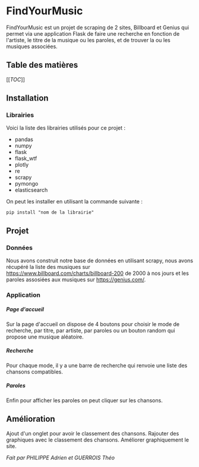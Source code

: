 # FindYourMusic

FindYourMusic est un projet de scraping de 2 sites, Billboard et Genius qui permet via une application Flask de faire une recherche en fonction de l'artiste, le titre de la musique ou les paroles, et de trouver la ou les musiques associées.


## Table des matières

[[_TOC_]]

## Installation
### Librairies
Voici la liste des librairies utilisés pour ce projet :

* pandas 
* numpy
* flask
* flask_wtf
* plotly
* re
* scrapy
* pymongo
* elasticsearch

On peut les installer en utilisant la commande suivante :
```
pip install "nom de la librairie"

```
## Projet
### Données
Nous avons construit notre base de données en utilisant scrapy, nous avons récupéré la liste des musiques sur https://www.billboard.com/charts/billboard-200 de 2000 à nos jours et les paroles assosiées aux musiques sur https://genius.com/.

### Application
##### Page d'accueil
Sur la page d'accueil on dispose de 4 boutons pour choisir le mode de recherche, par titre, par artiste, par paroles ou un bouton random qui propose une musique aléatoire.
##### Recherche
Pour chaque mode, il y a une barre de recherche qui renvoie une liste des chansons compatibles.
##### Paroles
Enfin pour afficher les paroles on peut cliquer sur les chansons.

## Amélioration
Ajout d'un onglet pour avoir le classement des chansons.
Rajouter des graphiques avec le classement des chansons.
Améliorer graphiquement le site.


*Fait par PHILIPPE Adrien et GUERROIS Théo*
